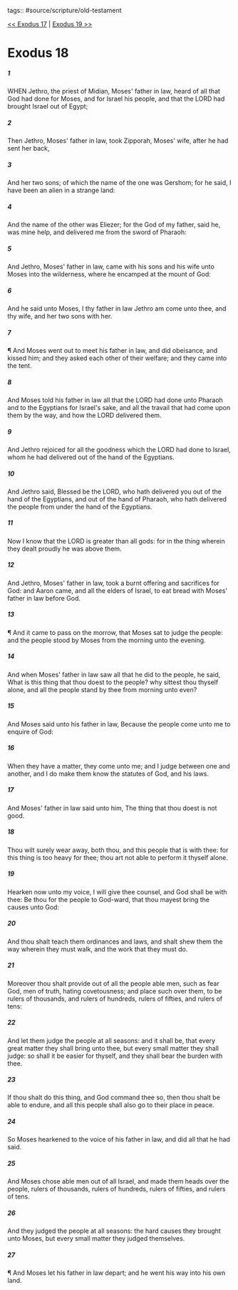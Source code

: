 tags:: #source/scripture/old-testament

[<< Exodus 17](/Old_Testament/02_Exodus/Exodus_17.md) | [Exodus 19 >>](/Old_Testament/02_Exodus/Exodus_19.md)

# Exodus 18

##### 1

WHEN Jethro, the priest of Midian, Moses' father in law, heard of all that God had done for Moses, and for Israel his people, and that the LORD had brought Israel out of Egypt;

##### 2

Then Jethro, Moses' father in law, took Zipporah, Moses' wife, after he had sent her back,

##### 3

And her two sons; of which the name of the one was Gershom; for he said, I have been an alien in a strange land:

##### 4

And the name of the other was Eliezer; for the God of my father, said he, was mine help, and delivered me from the sword of Pharaoh:

##### 5

And Jethro, Moses' father in law, came with his sons and his wife unto Moses into the wilderness, where he encamped at the mount of God:

##### 6

And he said unto Moses, I thy father in law Jethro am come unto thee, and thy wife, and her two sons with her.

##### 7

¶ And Moses went out to meet his father in law, and did obeisance, and kissed him; and they asked each other of their welfare; and they came into the tent.

##### 8

And Moses told his father in law all that the LORD had done unto Pharaoh and to the Egyptians for Israel's sake, and all the travail that had come upon them by the way, and how the LORD delivered them.

##### 9

And Jethro rejoiced for all the goodness which the LORD had done to Israel, whom he had delivered out of the hand of the Egyptians.

##### 10

And Jethro said, Blessed be the LORD, who hath delivered you out of the hand of the Egyptians, and out of the hand of Pharaoh, who hath delivered the people from under the hand of the Egyptians.

##### 11

Now I know that the LORD is greater than all gods: for in the thing wherein they dealt proudly he was above them.

##### 12

And Jethro, Moses' father in law, took a burnt offering and sacrifices for God: and Aaron came, and all the elders of Israel, to eat bread with Moses' father in law before God.

##### 13

¶ And it came to pass on the morrow, that Moses sat to judge the people: and the people stood by Moses from the morning unto the evening.

##### 14

And when Moses' father in law saw all that he did to the people, he said, What is this thing that thou doest to the people? why sittest thou thyself alone, and all the people stand by thee from morning unto even?

##### 15

And Moses said unto his father in law, Because the people come unto me to enquire of God:

##### 16

When they have a matter, they come unto me; and I judge between one and another, and I do make them know the statutes of God, and his laws.

##### 17

And Moses' father in law said unto him, The thing that thou doest is not good.

##### 18

Thou wilt surely wear away, both thou, and this people that is with thee: for this thing is too heavy for thee; thou art not able to perform it thyself alone.

##### 19

Hearken now unto my voice, I will give thee counsel, and God shall be with thee: Be thou for the people to God-ward, that thou mayest bring the causes unto God:

##### 20

And thou shalt teach them ordinances and laws, and shalt shew them the way wherein they must walk, and the work that they must do.

##### 21

Moreover thou shalt provide out of all the people able men, such as fear God, men of truth, hating covetousness; and place such over them, to be rulers of thousands, and rulers of hundreds, rulers of fifties, and rulers of tens:

##### 22

And let them judge the people at all seasons: and it shall be, that every great matter they shall bring unto thee, but every small matter they shall judge: so shall it be easier for thyself, and they shall bear the burden with thee.

##### 23

If thou shalt do this thing, and God command thee so, then thou shalt be able to endure, and all this people shall also go to their place in peace.

##### 24

So Moses hearkened to the voice of his father in law, and did all that he had said.

##### 25

And Moses chose able men out of all Israel, and made them heads over the people, rulers of thousands, rulers of hundreds, rulers of fifties, and rulers of tens.

##### 26

And they judged the people at all seasons: the hard causes they brought unto Moses, but every small matter they judged themselves.

##### 27

¶ And Moses let his father in law depart; and he went his way into his own land.
